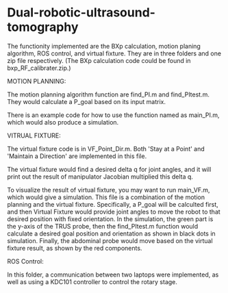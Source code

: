 # Dual-robotic-ultrasound-tomography

The functionity implemented are the BXp calculation, motion planing algorithm, ROS control, and virtual fixture. They are in three folders and one zip file respectively. (The BXp calculation code could be found in bxp_RF_calibrater.zip.)


MOTION PLANNING:

The motion planning algorithm function are find_PI.m and find_PItest.m. They would calculate a P_goal based on its input matrix.

There is an example code for how to use the function named as main_PI.m, which would also produce a simulation. 


VITRUAL FIXTURE:

The virtual fixture code is in VF_Point_Dir.m. Both 'Stay at a Point' and 'Maintain a Direction' are implemented in this file. 

The virtual fixture would find a desired delta q for joint angles, and it will print out the result of manipulator Jacobian multiplied this delta q. 

To visualize the result of virtual fixture, you may want to run main_VF.m, which would give a simulation. This file is a combination of the motion planning and the virtual fixture. Specifically, a P_goal will be calculted first, and then Virtual Fixture would provide joint angles to move the robot to that desired position with fixed orientation. In the simulation, the green part is the y-axis of the TRUS probe, then the find_PItest.m function would calculate a desired goal position and orientation as shown in black dots in simulation. Finally, the abdominal probe would move based on the virtual fixture result, as shown by the red components. 


ROS Control:

In this folder, a communication between two laptops were implemented, as well as using a KDC101 controller to control the rotary stage. 
